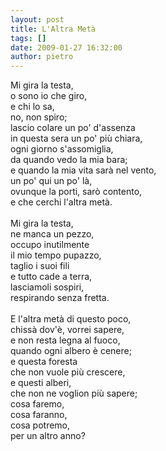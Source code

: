 ```yaml
---
layout: post
title: L'Altra Metà
tags: []
date: 2009-01-27 16:32:00
author: pietro
---
```

Mi gira la testa,<br/>o sono io che giro,<br/>e chi lo sa,<br/>no, non spiro;<br/>lascio colare un po' d'assenza<br/>in questa sera un po' più chiara,<br/>ogni giorno s'assomiglia,<br/>da quando vedo la mia bara;<br/>e quando la mia vita sarà nel vento,<br/>un po' qui un po' là,<br/>ovunque la porti, sarò contento,<br/>e che cerchi l'altra metà.<br/><br/>Mi gira la testa,<br/>ne manca un pezzo,<br/>occupo inutilmente<br/>il mio tempo pupazzo,<br/>taglio i suoi fili<br/>e tutto cade a terra,<br/>lasciamoli sospiri,<br/>respirando senza fretta.<br/><br/>E l'altra metà di questo poco,<br/>chissà dov'è, vorrei sapere,<br/>e non resta legna al fuoco,<br/>quando ogni albero è cenere;<br/>e questa foresta<br/>che non vuole più crescere,<br/>e questi alberi,<br/>che non ne voglion più sapere;<br/>cosa faremo,<br/>cosa faranno,<br/>cosa potremo,<br/>per un altro anno?

